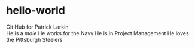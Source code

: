 # hello-world
Git Hub for Patrick Larkin  
He is a _male_
He works for the Navy 
He is in Project Management 
He loves the Pittsburgh Steelers 
